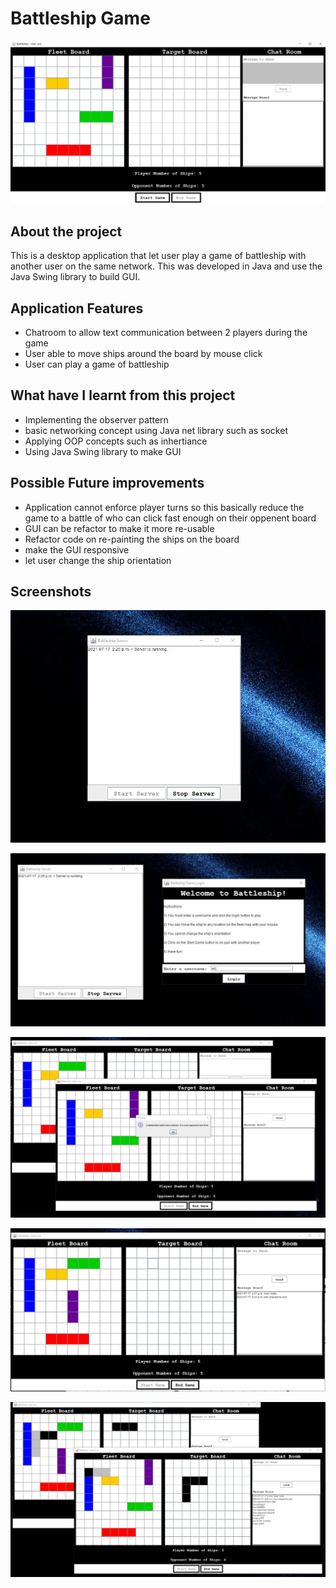 # Battleship Game
<p align="center">
<img src="./BattleshipScreen.jpg">
</p>

## About the project
This is a desktop application that let user play a game of battleship with another user on the same network.
This was developed in Java and use the Java Swing library to build GUI.

## Application Features
- Chatroom to allow text communication between 2 players during the game
- User able to move ships around the board by mouse click
- User can play a game of battleship

## What have I learnt from this project
- Implementing the observer pattern
- basic networking concept using Java net library such as socket
- Applying OOP concepts such as inhertiance
- Using Java Swing library to make GUI

## Possible Future improvements
- Application cannot enforce player turns so this basically reduce the game to a battle of who can click fast enough on their oppenent board
- GUI can be refactor to make it more re-usable
- Refactor code on re-painting the ships on the board
- make the GUI responsive
- let user change the ship orientation

## Screenshots
<p align="center">
<img src="./BattleshipScreen1.jpg">
</p>
<p align="center">
<img src="./BattleshipScreen2.jpg">
</p>
<p align="center">
<img src="./BattleshipScreen3.jpg">
</p>
<p align="center">
<img src="./BattleshipScreen4.jpg">
</p>
<p align="center">
<img src="./BattleshipScreen5.jpg">
</p>
